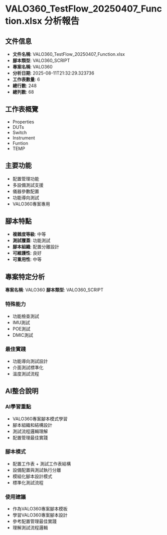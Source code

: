 # VALO360_TestFlow_20250407_Function.xlsx 分析報告

## 文件信息

- **文件名稱**: VALO360_TestFlow_20250407_Function.xlsx
- **腳本類型**: VALO360_SCRIPT
- **專案名稱**: VALO360
- **分析日期**: 2025-08-11T21:32:29.323736
- **工作表數量**: 6
- **總行數**: 248
- **總列數**: 68

## 工作表概覽

- Properties
- DUTs
- Switch
- Instrument
- Funtion
- TEMP

## 主要功能

- 配置管理功能
- 多設備測試支援
- 儀器參數配置
- 功能導向測試
- VALO360專案專用

## 腳本特點

- **複雜度等級**: 中等
- **測試覆蓋**: 功能測試
- **腳本組織**: 配置分離設計
- **可維護性**: 良好
- **可重用性**: 中等

## 專案特定分析

**專案名稱**: VALO360
**腳本類型**: VALO360_SCRIPT

### 特殊能力
- 功能檢查測試
- IMU測試
- POE測試
- DMIC測試

### 最佳實踐
- 功能導向測試設計
- 介面測試標準化
- 溫度測試流程

## AI整合說明

### AI學習重點
- VALO360專案腳本模式學習
- 腳本組織和結構設計
- 測試流程邏輯理解
- 配置管理最佳實踐

### 腳本模式
- 配置工作表 + 測試工作表結構
- 設備配置與測試執行分離
- 模組化腳本設計模式
- 標準化測試流程

### 使用建議
- 作為VALO360專案腳本模板
- 學習VALO360專案腳本設計
- 參考配置管理最佳實踐
- 理解測試流程邏輯
